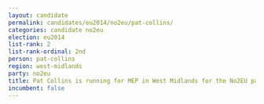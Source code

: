 ```yaml
---
layout: candidate
permalink: candidates/eu2014/no2eu/pat-collins/
categories: candidate no2eu
election: eu2014
list-rank: 2
list-rank-ordinal: 2nd
person: pat-collins
region: west-midlands
party: no2eu
title: Pat Collins is running for MEP in West Midlands for the No2EU party
incumbent: false
---
```

